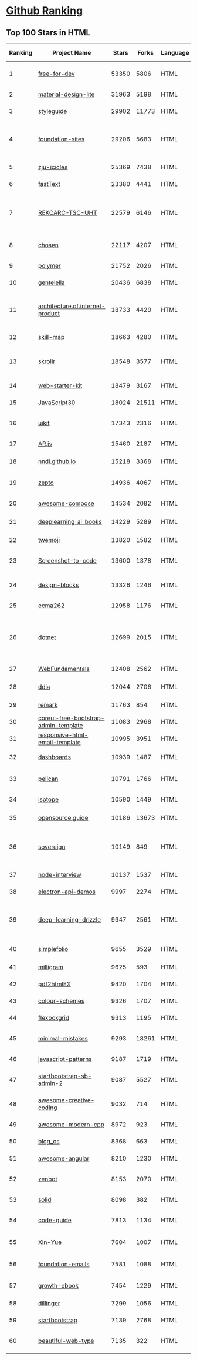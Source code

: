 [Github Ranking](../README.md)
==========

## Top 100 Stars in HTML

| Ranking | Project Name | Stars | Forks | Language | Open Issues | Description | Last Commit |
| ------- | ------------ | ----- | ----- | -------- | ----------- | ----------- | ----------- |
| 1 | [free-for-dev](https://github.com/ripienaar/free-for-dev) | 53350 | 5806 | HTML | 0 | A list of SaaS, PaaS and IaaS offerings that have free tiers of interest to devops and infradev | 2022-02-15T12:34:43Z |
| 2 | [material-design-lite](https://github.com/google/material-design-lite) | 31963 | 5198 | HTML | 361 | Material Design Components in HTML/CSS/JS | 2022-02-11T18:22:56Z |
| 3 | [styleguide](https://github.com/google/styleguide) | 29902 | 11773 | HTML | 180 | Style guides for Google-originated open-source projects | 2022-02-10T16:59:38Z |
| 4 | [foundation-sites](https://github.com/foundation/foundation-sites) | 29206 | 5683 | HTML | 23 | The most advanced responsive front-end framework in the world. Quickly create prototypes and production code for sites that work on any kind of device. | 2022-02-15T17:28:30Z |
| 5 | [zju-icicles](https://github.com/QSCTech/zju-icicles) | 25369 | 7438 | HTML | 6 | 浙江大学课程攻略共享计划 | 2022-01-15T09:40:27Z |
| 6 | [fastText](https://github.com/facebookresearch/fastText) | 23380 | 4441 | HTML | 407 | Library for fast text representation and classification. | 2022-02-14T21:09:02Z |
| 7 | [REKCARC-TSC-UHT](https://github.com/PKUanonym/REKCARC-TSC-UHT) | 22579 | 6146 | HTML | 10 | 清华大学计算机系课程攻略 Guidance for courses in Department of Computer Science and Technology, Tsinghua University | 2022-01-22T14:00:56Z |
| 8 | [chosen](https://github.com/harvesthq/chosen) | 22117 | 4207 | HTML | 243 | Deprecated - Chosen is a library for making long, unwieldy select boxes more friendly. | 2021-08-07T00:48:15Z |
| 9 | [polymer](https://github.com/Polymer/polymer) | 21752 | 2026 | HTML | 256 | Our original Web Component library. | 2022-02-09T16:38:38Z |
| 10 | [gentelella](https://github.com/ColorlibHQ/gentelella) | 20436 | 6838 | HTML | 30 | Free Bootstrap 4 Admin Dashboard Template | 2021-12-08T02:07:09Z |
| 11 | [architecture.of.internet-product](https://github.com/davideuler/architecture.of.internet-product) | 18733 | 4420 | HTML | 8 | 互联网公司技术架构，微信/淘宝/微博/腾讯/阿里/美团点评/百度/Google/Facebook/Amazon/eBay的架构，欢迎PR补充 | 2021-12-05T04:53:06Z |
| 12 | [skill-map](https://github.com/TeamStuQ/skill-map) | 18663 | 4280 | HTML | 69 | 程序员技能图谱 | 2021-12-30T01:39:23Z |
| 13 | [skrollr](https://github.com/Prinzhorn/skrollr) | 18548 | 3577 | HTML | 243 | Stand-alone parallax scrolling library for mobile (Android + iOS) and desktop. No jQuery. Just plain JavaScript (and some love). | 2018-01-23T20:05:59Z |
| 14 | [web-starter-kit](https://github.com/google/web-starter-kit) | 18479 | 3167 | HTML | 50 | Web Starter Kit - a workflow for multi-device websites | 2021-08-04T23:45:13Z |
| 15 | [JavaScript30](https://github.com/wesbos/JavaScript30) | 18024 | 21511 | HTML | 0 | 30 Day Vanilla JS Challenge | 2022-02-06T21:09:12Z |
| 16 | [uikit](https://github.com/uikit/uikit) | 17343 | 2316 | HTML | 687 | A lightweight and modular front-end framework for developing fast and powerful web interfaces | 2022-02-15T14:12:24Z |
| 17 | [AR.js](https://github.com/jeromeetienne/AR.js) | 15460 | 2187 | HTML | 4 | Efficient Augmented Reality for the Web - 60fps on mobile! | 2021-07-19T22:31:16Z |
| 18 | [nndl.github.io](https://github.com/nndl/nndl.github.io) | 15218 | 3368 | HTML | 61 | 《神经网络与深度学习》 邱锡鹏著 Neural Network and Deep Learning  | 2021-12-09T02:58:42Z |
| 19 | [zepto](https://github.com/madrobby/zepto) | 14936 | 4067 | HTML | 71 | Zepto.js is a minimalist JavaScript library for modern browsers, with a jQuery-compatible API | 2021-06-15T22:42:28Z |
| 20 | [awesome-compose](https://github.com/docker/awesome-compose) | 14534 | 2082 | HTML | 23 | Awesome Docker Compose samples | 2022-02-07T21:27:08Z |
| 21 | [deeplearning_ai_books](https://github.com/fengdu78/deeplearning_ai_books) | 14229 | 5289 | HTML | 47 | deeplearning.ai（吴恩达老师的深度学习课程笔记及资源） | 2022-01-21T12:14:56Z |
| 22 | [twemoji](https://github.com/twitter/twemoji) | 13820 | 1582 | HTML | 42 | Emoji for everyone. https://twemoji.twitter.com/ | 2022-02-12T08:50:15Z |
| 23 | [Screenshot-to-code](https://github.com/emilwallner/Screenshot-to-code) | 13600 | 1378 | HTML | 12 | A neural network that transforms a design mock-up into a static website. | 2021-11-18T07:35:19Z |
| 24 | [design-blocks](https://github.com/froala/design-blocks) | 13326 | 1246 | HTML | 22 | A set of 170+ Bootstrap based design blocks ready to be used to create clean modern websites. | 2021-02-24T13:00:52Z |
| 25 | [ecma262](https://github.com/tc39/ecma262) | 12958 | 1176 | HTML | 286 | Status, process, and documents for ECMA-262 | 2022-02-16T00:16:51Z |
| 26 | [dotnet](https://github.com/microsoft/dotnet) | 12699 | 2015 | HTML | 209 | This repo is the official home of .NET on GitHub. It's a great starting point to find many .NET OSS projects from Microsoft and the community, including many that are part of the .NET Foundation. | 2022-01-31T04:04:12Z |
| 27 | [WebFundamentals](https://github.com/google/WebFundamentals) | 12408 | 2562 | HTML | 1158 | Best practices for modern web development | 2022-02-12T15:01:01Z |
| 28 | [ddia](https://github.com/Vonng/ddia) | 12044 | 2706 | HTML | 0 | 《Designing Data-Intensive Application》DDIA中文翻译 | 2022-02-10T03:04:54Z |
| 29 | [remark](https://github.com/gnab/remark) | 11763 | 854 | HTML | 150 | A simple, in-browser, markdown-driven slideshow tool. | 2022-01-05T17:33:46Z |
| 30 | [coreui-free-bootstrap-admin-template](https://github.com/coreui/coreui-free-bootstrap-admin-template) | 11083 | 2968 | HTML | 20 | Free Bootstrap 5 admin & dashboard template  | 2022-02-12T01:47:58Z |
| 31 | [responsive-html-email-template](https://github.com/leemunroe/responsive-html-email-template) | 10995 | 3951 | HTML | 3 | A free simple responsive HTML email template | 2022-01-29T04:50:12Z |
| 32 | [dashboards](https://github.com/keen/dashboards) | 10939 | 1487 | HTML | 0 | Responsive dashboard templates 📊✨ | 2021-11-02T12:25:42Z |
| 33 | [pelican](https://github.com/getpelican/pelican) | 10791 | 1766 | HTML | 40 | Static site generator that supports Markdown and reST syntax. Powered by Python. | 2022-02-09T16:07:42Z |
| 34 | [isotope](https://github.com/metafizzy/isotope) | 10590 | 1449 | HTML | 53 | :revolving_hearts: Filter & sort magical layouts | 2021-09-24T03:20:14Z |
| 35 | [opensource.guide](https://github.com/github/opensource.guide) | 10186 | 13673 | HTML | 0 | 📚 Community guides for open source creators | 2022-02-14T18:36:14Z |
| 36 | [sovereign](https://github.com/sovereign/sovereign) | 10149 | 849 | HTML | 83 | A set of Ansible playbooks to build and maintain your own private cloud: email, calendar, contacts, file sync, IRC bouncer, VPN, and more. | 2021-07-09T13:37:45Z |
| 37 | [node-interview](https://github.com/ElemeFE/node-interview) | 10137 | 1537 | HTML | 6 | How to pass the Node.js interview of ElemeFE. | 2020-10-19T03:29:22Z |
| 38 | [electron-api-demos](https://github.com/electron/electron-api-demos) | 9997 | 2274 | HTML | 40 | Explore the Electron APIs | 2022-01-09T13:03:13Z |
| 39 | [deep-learning-drizzle](https://github.com/kmario23/deep-learning-drizzle) | 9947 | 2561 | HTML | 5 | Drench yourself in Deep Learning, Reinforcement Learning, Machine Learning, Computer Vision, and NLP by learning from these exciting lectures!! | 2022-02-01T00:03:50Z |
| 40 | [simplefolio](https://github.com/cobiwave/simplefolio) | 9655 | 3529 | HTML | 23 | ⚡️ A minimal portfolio template for Developers | 2022-02-15T09:07:40Z |
| 41 | [milligram](https://github.com/milligram/milligram) | 9625 | 593 | HTML | 29 | A minimalist CSS framework. | 2021-12-12T17:27:25Z |
| 42 | [pdf2htmlEX](https://github.com/coolwanglu/pdf2htmlEX) | 9420 | 1704 | HTML | 231 | Convert PDF to HTML without losing text or format. | 2019-08-16T18:39:59Z |
| 43 | [colour-schemes](https://github.com/daylerees/colour-schemes) | 9326 | 1707 | HTML | 54 | Colour schemes for a variety of editors created by Dayle Rees. | 2020-11-11T18:28:33Z |
| 44 | [flexboxgrid](https://github.com/kristoferjoseph/flexboxgrid) | 9313 | 1195 | HTML | 48 | Grid based on CSS3 flexbox | 2020-10-01T09:36:06Z |
| 45 | [minimal-mistakes](https://github.com/mmistakes/minimal-mistakes) | 9293 | 18261 | HTML | 6 | :triangular_ruler: Jekyll theme for building a personal site, blog, project documentation, or portfolio. | 2022-02-15T16:35:46Z |
| 46 | [javascript-patterns](https://github.com/shichuan/javascript-patterns) | 9187 | 1719 | HTML | 15 | JavaScript Patterns | 2020-10-02T05:20:06Z |
| 47 | [startbootstrap-sb-admin-2](https://github.com/StartBootstrap/startbootstrap-sb-admin-2) | 9087 | 5527 | HTML | 56 | A free, open source, Bootstrap admin theme created by Start Bootstrap | 2022-02-12T05:25:33Z |
| 48 | [awesome-creative-coding](https://github.com/terkelg/awesome-creative-coding) | 9032 | 714 | HTML | 2 | Creative Coding: Generative Art, Data visualization, Interaction Design, Resources. | 2022-02-13T20:37:01Z |
| 49 | [awesome-modern-cpp](https://github.com/rigtorp/awesome-modern-cpp) | 8972 | 923 | HTML | 0 | A collection of resources on modern C++ | 2022-01-09T07:40:29Z |
| 50 | [blog_os](https://github.com/phil-opp/blog_os) | 8368 | 663 | HTML | 45 | Writing an OS in Rust | 2022-02-14T23:11:57Z |
| 51 | [awesome-angular](https://github.com/PatrickJS/awesome-angular) | 8210 | 1230 | HTML | 0 | :page_facing_up: A curated list of awesome Angular resources | 2022-02-02T12:19:50Z |
| 52 | [zenbot](https://github.com/DeviaVir/zenbot) | 8153 | 2070 | HTML | 289 | Zenbot is a command-line cryptocurrency trading bot using Node.js and MongoDB. | 2022-02-14T16:11:27Z |
| 53 | [solid](https://github.com/solid/solid) | 8098 | 382 | HTML | 131 | Solid - Re-decentralizing the web (project directory) | 2022-01-18T08:39:50Z |
| 54 | [code-guide](https://github.com/mdo/code-guide) | 7813 | 1134 | HTML | 17 | Standards for developing consistent, flexible, and sustainable HTML and CSS. | 2021-10-01T09:28:33Z |
| 55 | [Xin-Yue](https://github.com/sikaozhe1997/Xin-Yue) | 7604 | 1007 | HTML | 38 | 岳昕：致北大师生与北大外国语学院的一封公开信 | 2019-05-04T17:07:56Z |
| 56 | [foundation-emails](https://github.com/foundation/foundation-emails) | 7581 | 1088 | HTML | 177 | Quickly create responsive HTML emails that work on any device and client. Even Outlook. | 2022-02-10T19:41:37Z |
| 57 | [growth-ebook](https://github.com/phodal/growth-ebook) | 7454 | 1229 | HTML | 0 | Growth Engineering: The Definitive Guide。全栈增长工程师指南 | 2018-01-14T23:53:26Z |
| 58 | [dillinger](https://github.com/joemccann/dillinger) | 7299 | 1056 | HTML | 115 | The last Markdown editor, ever. | 2021-09-24T20:33:24Z |
| 59 | [startbootstrap](https://github.com/BlackrockDigital/startbootstrap) | 7139 | 2768 | HTML | 3 | A library of free and open source Bootstrap themes and templates | 2020-10-12T20:57:37Z |
| 60 | [beautiful-web-type](https://github.com/ubuwaits/beautiful-web-type) | 7135 | 322 | HTML | 3 | In-depth guide to the best open-source typefaces: https://beautifulwebtype.com | 2021-05-09T18:05:31Z |

